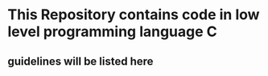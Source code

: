 # This Repository contains code in low level programming language C
## guidelines will be listed here
